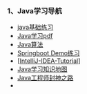 ### 1、Java学习导航

* [java基础练习](https://github.com/DuGuQiuBai/Java)
* [Java学习pdf](https://github.com/singgel/JAVA)
* [Java算法](https://github.com/TheAlgorithms/Java)
* [Springboot Demo练习](https://github.com/xkcoding/spring-boot-demo)
* [[IntelliJ-IDEA-Tutorial](https://github.com/judasn/IntelliJ-IDEA-Tutorial)]
* [Java学习知识地图](https://github.com/hollischuang/toBeTopJavaer)
* [Java工程师封神之路](https://hollischuang.github.io/toBeTopJavaer/#/)
* 

